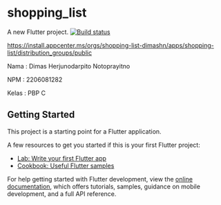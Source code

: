 # shopping_list

A new Flutter project.
[![Build status](https://build.appcenter.ms/v0.1/apps/9be12352-83cd-4fda-8ab3-254a49289c1e/branches/master/badge)](https://appcenter.ms)

https://install.appcenter.ms/orgs/shopping-list-dimashn/apps/shopping-list/distribution_groups/public

Nama    : Dimas Herjunodarpito Notoprayitno

NPM     : 2206081282
     
Kelas   : PBP C

## Getting Started

This project is a starting point for a Flutter application.

A few resources to get you started if this is your first Flutter project:

- [Lab: Write your first Flutter app](https://docs.flutter.dev/get-started/codelab)
- [Cookbook: Useful Flutter samples](https://docs.flutter.dev/cookbook)

For help getting started with Flutter development, view the
[online documentation](https://docs.flutter.dev/), which offers tutorials,
samples, guidance on mobile development, and a full API reference.

